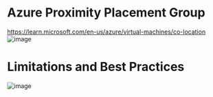 # Azure Proximity Placement Group  

https://learn.microsoft.com/en-us/azure/virtual-machines/co-location  
![image](https://github.com/Glareone/AZ-304-SA-And-Architecture-Design-In-Depth/assets/4239376/b75f81bd-a944-4d6f-bfc7-57feb77df69e)

# Limitations and Best Practices
![image](https://github.com/Glareone/AZ-304-SA-And-Architecture-Design-In-Depth/assets/4239376/4156135d-b128-4bc7-a037-c5ecf895ba58)



